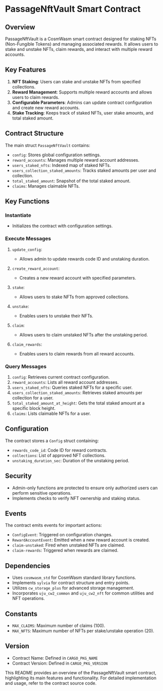 # PassageNftVault Smart Contract

## Overview

PassageNftVault is a CosmWasm smart contract designed for staking NFTs (Non-Fungible Tokens) and managing associated rewards. It allows users to stake and unstake NFTs, claim rewards, and interact with multiple reward accounts.

## Key Features

1. **NFT Staking**: Users can stake and unstake NFTs from specified collections.
2. **Reward Management**: Supports multiple reward accounts and allows users to claim rewards.
3. **Configurable Parameters**: Admins can update contract configuration and create new reward accounts.
4. **Stake Tracking**: Keeps track of staked NFTs, user stake amounts, and total staked amount.

## Contract Structure

The main struct `PassageNftVault` contains:

- `config`: Stores global configuration settings.
- `reward_accounts`: Manages multiple reward account addresses.
- `users_staked_nfts`: Indexed map of staked NFTs.
- `users_collection_staked_amounts`: Tracks staked amounts per user and collection.
- `total_staked_amount`: Snapshot of the total staked amount.
- `claims`: Manages claimable NFTs.

## Key Functions

### Instantiate

- Initializes the contract with configuration settings.

### Execute Messages

1. `update_config`:

   - Allows admin to update rewards code ID and unstaking duration.

2. `create_reward_account`:

   - Creates a new reward account with specified parameters.

3. `stake`:

   - Allows users to stake NFTs from approved collections.

4. `unstake`:

   - Enables users to unstake their NFTs.

5. `claim`:

   - Allows users to claim unstaked NFTs after the unstaking period.

6. `claim_rewards`:
   - Enables users to claim rewards from all reward accounts.

### Query Messages

1. `config`: Retrieves current contract configuration.
2. `reward_accounts`: Lists all reward account addresses.
3. `users_staked_nfts`: Queries staked NFTs for a specific user.
4. `users_collection_staked_amounts`: Retrieves staked amounts per collection for a user.
5. `total_staked_amount_at_height`: Gets the total staked amount at a specific block height.
6. `claims`: Lists claimable NFTs for a user.

## Configuration

The contract stores a `Config` struct containing:

- `rewards_code_id`: Code ID for reward contracts.
- `collections`: List of approved NFT collections.
- `unstaking_duration_sec`: Duration of the unstaking period.

## Security

- Admin-only functions are protected to ensure only authorized users can perform sensitive operations.
- Implements checks to verify NFT ownership and staking status.

## Events

The contract emits events for important actions:

- `ConfigEvent`: Triggered on configuration changes.
- `RewardAccountEvent`: Emitted when a new reward account is created.
- `claim-unstaked`: Fired when unstaked NFTs are claimed.
- `claim-rewards`: Triggered when rewards are claimed.

## Dependencies

- Uses `cosmwasm_std` for CosmWasm standard library functions.
- Implements `sylvia` for contract structure and entry points.
- Utilizes `cw_storage_plus` for advanced storage management.
- Incorporates `uju_cw2_common` and `uju_cw2_nft` for common utilities and NFT operations.

## Constants

- `MAX_CLAIMS`: Maximum number of claims (100).
- `MAX_NFTS`: Maximum number of NFTs per stake/unstake operation (20).

## Version

- Contract Name: Defined in `CARGO_PKG_NAME`
- Contract Version: Defined in `CARGO_PKG_VERSION`

This README provides an overview of the PassageNftVault smart contract, highlighting its main features and functionality. For detailed implementation and usage, refer to the contract source code.
